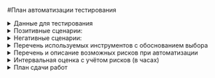 #План автоматизации тестирования
<details>
<summary>Данные для тестирования</summary>

1.	Открыта главная страница сервиса, нажатие на кнопку "Купить", открывается блок "Оплата по карте".
2.	Открыта главная страница сервиса, нажатие на кнопку "Купить в кредит", открывается блок "Кредит по данным карты".
3.	Поле "Номер карты"
*	данные, состоящие из 16 цифр в формате **** **** **** ****, например 4444 4444 4444 4444
4.  Поле "Месяц"
•	ввод двухзначного числа (01-12), но не ранее, чем дата заполнения
5.  Поле "Год"
*	ввод двухзначного числа, но не ранее, чем дата заполнения (24+)
4.	Поле "Владелец"
*	Ввод данных на латинице в формате "ФАМИЛИЯ ИМЯ" через пробел, например, Ivanov Ivan
5.	Поле "CVC"
*	ввод трехзначного числа в формате (***), например, 999
Номера карт, для тестирования:
*	4444 4444 4444 4441 - APPROVED
*	4444 4444 4444 4442 - DECLINED
</details>

<details>
<summary>Позитивные сценарии:</summary>

1.	а) Успешная покупка тура картой со статусом APPROVED
*	Нажать "Купить"
*	Ввести в поля формы валидные данные
*	Нажать "Отправить"
Ожидаемый результат: Оплата проходит (данные об оплате появляются в базе). Появляется сообщение об успешной покупке тура.
	б) Успешная покупка тура в кредит картой со статусом APPROVED
*	Нажать "Купить в кредит"
*	Ввести в поля формы валидные данные
*	Нажать "Отправить"
Ожидаемый результат: Оплата проходит (данные об оплате появляются в базе). Появляется сообщение об успешной покупке тура. 
</details>

<details>
<summary>Негативные сценарии:</summary>
1.	Ввод не корректных данных, ожидаемый результат - ошибка;
2.	Не заполнен номер карты, ожидаем результат - ошибка, поле обязательно для заполнения;
3.	Не заполнен месяц, ожидаемый результат - ошибка, поле обязательно для заполнения;
4.	Не заполнен год, ожидаемый результат - ошибка, поле обязательно для заполнения;
5.	Не заполнен владелец, ожидаемый результат - ошибка, поле обязательно для заполнения;
6.	Не заполнен код CVC, ожидаемый результат - ошибка, поле обязательно для заполнения;
7.	Не корректный номер карты, ожидаемый результат - ошибка, неверный формат;
8.	Срок карты истёк, ожидаемый результат - ошибка, истёк срок действия карты;
9.	Не валидный месяц, ожидаемый результат - ошибка, неверный формат;
10.	Не корректный месяц, ожидаемый результат - ошибка, неверный формат;
11.	Не корректный год, ожидаемый результат - ошибка, неверный формат;
12. Превышен срок карты, ожидаемый результат - ошибка, неверно указан срок действия карты;
13.	Не корректный владелец, ожидаемый результат - ошибка, неверный формат;
14.	Короткое имя владельца, ожидаемый результат - ошибка, неверный формат;
15.	Длинное имя владельца, ожидаемый результат - ошибка, неверный формат;
16.	Не корректный код CVC - нули, ожидаемый результат - ошибка, неверный формат;
17.	Не корректный код CVC - 2 цифры, ожидаемый результат - ошибка, неверный формат;
</details>

<details>
<summary>Перечень используемых инструментов с обоснованием выбора</summary>
1.	IntelliJ IDEA -  удобная среда подготовки авто-тестов; 
2.	Java 11 - язык программирования для написания автоматизированных тестов;
3.	Gradle - инструмент управления зависимостями; 
4.	JUnit5 - платформа для написания авто-тестов и их запуска;
5.	Selenide -  очень удобен при тестировании веб-интерфейса; 
6.	Docker Compose - система контейнерезации. Позволит подключить базы данных MySQL и PostgresSQL;
7.	Allure - фреймворк для создания наглядных отчетов о тестировании.
8.	Lombok- библиотека для сокращения количества шаблонного кода, для объявления локальной переменной вместо указания реального типа;
9.	Git - для контроля версий и совместной работы над кодом;
10.	GitHub - в качестве хранилища SUT и CI;
11.	Node - дополнительно установлен [Node.jc](https://nodejs.org/en/download/prebuilt-installer) с пакетным менеджером npm;
</details>

<details>
<summary>Перечень и описание возможных рисков при автоматизации</summary>
*	Отсутствие достаточного опыта в использовании программ
*	Отсутствие документации 
*	Трудности при настройке инструментов, необходимых для автоматизированного тестирования.
</details>

<details>
<summary>Интервальная оценка с учётом рисков (в часах)</summary>
*	Написание плана тестирования - 5 часов
*	Подготовка тестовой среды, настройка инструментов - 15 часов
*	Написание автотестов - 30 часов
*	Прогон автотестов - 4 часа
*	Составление баг-репортов - 7 часов
*	Составление отчета о тестировании - 10 часов 
</details>

<details>
<summary>План сдачи работ</summary>
*	Подготовить файлы Plan.md;
*	Отправить дипломному руководителю репозиторий с проектом, включая эти файлы, расположенные в корне репозитория.
</details>